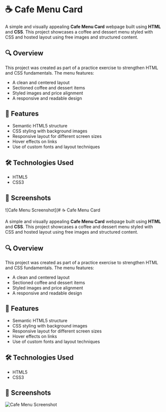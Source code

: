 # ☕ Cafe Menu Card

A simple and visually appealing **Cafe Menu Card** webpage built using **HTML** and **CSS**. This project showcases a coffee and dessert menu styled with CSS and hosted layout using free images and structured content.

## 🔍 Overview

This project was created as part of a practice exercise to strengthen HTML and CSS fundamentals. The menu features:
- A clean and centered layout
- Sectioned coffee and dessert items
- Styled images and price alignment
- A responsive and readable design

## 🚀 Features

- Semantic HTML5 structure
- CSS styling with background images
- Responsive layout for different screen sizes
- Hover effects on links
- Use of custom fonts and layout techniques

## 🛠️ Technologies Used

- HTML5
- CSS3

## 📸 Screenshots

![Cafe Menu Screenshot](# ☕ Cafe Menu Card

A simple and visually appealing **Cafe Menu Card** webpage built using **HTML** and **CSS**. This project showcases a coffee and dessert menu styled with CSS and hosted layout using free images and structured content.

## 🔍 Overview

This project was created as part of a practice exercise to strengthen HTML and CSS fundamentals. The menu features:
- A clean and centered layout
- Sectioned coffee and dessert items
- Styled images and price alignment
- A responsive and readable design

## 🚀 Features

- Semantic HTML5 structure
- CSS styling with background images
- Responsive layout for different screen sizes
- Hover effects on links
- Use of custom fonts and layout techniques

## 🛠️ Technologies Used

- HTML5
- CSS3

## 📸 Screenshots

![Cafe Menu Screenshot](<img width="1914" height="943" alt="Screenshot 2025-07-24 142017" src="https://github.com/user-attachments/assets/b5860110-5a03-4b19-86b2-c2db78140102" />
)
